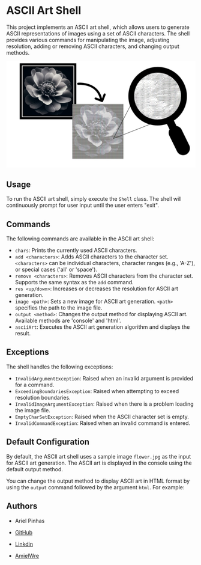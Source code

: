 # ASCII Art Shell

This project implements an ASCII art shell, which allows users to generate ASCII representations of images using a set of ASCII characters. The shell provides various commands for manipulating the image, adjusting resolution, adding or removing ASCII characters, and changing output methods.

![screenshot](asciiArt_screenshot.jpg)
## Usage

To run the ASCII art shell, simply execute the `Shell` class. The shell will continuously prompt for user input until the user enters "exit".



## Commands

The following commands are available in the ASCII art shell:

- `chars`: Prints the currently used ASCII characters.
- `add <characters>`: Adds ASCII characters to the character set. `<characters>` can be individual characters, character ranges (e.g., 'A-Z'), or special cases ('all' or 'space').
- `remove <characters>`: Removes ASCII characters from the character set. Supports the same syntax as the `add` command.
- `res <up/down>`: Increases or decreases the resolution for ASCII art generation.
- `image <path>`: Sets a new image for ASCII art generation. `<path>` specifies the path to the image file.
- `output <method>`: Changes the output method for displaying ASCII art. Available methods are 'console' and 'html'.
- `asciiArt`: Executes the ASCII art generation algorithm and displays the result.

## Exceptions

The shell handles the following exceptions:

- `InvalidArgumentException`: Raised when an invalid argument is provided for a command.
- `ExceedingBoundariesException`: Raised when attempting to exceed resolution boundaries.
- `InvalidImageArgumentException`: Raised when there is a problem loading the image file.
- `EmptyCharSetException`: Raised when the ASCII character set is empty.
- `InvalidCommandException`: Raised when an invalid command is entered.

## Default Configuration

By default, the ASCII art shell uses a sample image `flower.jpg` as the input for ASCII art generation. The ASCII art is displayed in the console using the default output method.

You can change the output method to display ASCII art in HTML format by using the `output` command followed by the argument `html`. For example:


## Authors

- Ariel Pinhas
- [GitHub](https://github.com/ariel-pi)
- [Linkdin](http://www.linkedin.com/in/ariel-pinhas)

- [AmielWre](https://github.com/amielwre)
